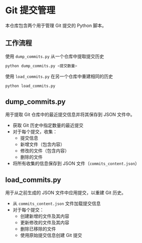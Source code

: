 # Git 提交管理

本仓库包含两个用于管理 Git 提交的 Python 脚本。

## 工作流程

使用 `dump_commits.py` 从一个仓库中提取提交历史

```python
python dump_commits.py <提交数量>
```

使用 `load_commits.py` 在另一个仓库中重建相同的历史

```python
python load_commits.py
```

## dump_commits.py

用于提取 Git 仓库中的最近提交信息并将其保存到 JSON 文件中。

- 获取 Git 历史中指定数量的最近提交
- 对于每个提交，收集：
  - 提交信息
  - 新增文件（包含内容）
  - 修改的文件（包含内容）
  - 删除的文件
- 将所有收集的信息保存到 JSON 文件（`commits_content.json`）

## load_commits.py

用于从之前生成的 JSON 文件中应用提交，以重建 Git 历史。

- 从 `commits_content.json` 文件加载提交信息
- 对于每个提交：
  - 创建新增的文件及其内容
  - 更新修改的文件及其内容
  - 删除已移除的文件
  - 使用原始提交信息创建 Git 提交
